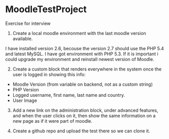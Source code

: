 MoodleTestProject
=================

Exercise for interview 

1) Create a local moodle environment with the last moodle version available.

I have installed version 2.6, becouse the version 2.7 should use the PHP 5.4 and latest MySQL. I have got environment with PHP 5.3. If it is important i could upgrade my environment and reinstall newest version of Moodle.


2) Create a custom block that renders everywhere in the system once the user is logged in showing this info:
* Moodle Version (from variable on backend, not as a custom string)
* PHP Version
* Logged username, first name, last name and country.
* User Image

3) Add a new link on the administration block, under advanced features, and when the user clicks on it, then show the same information on a new page as if it were part of moodle.

4) Create a github repo and upload the test there so we can clone it.

